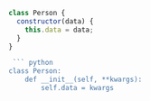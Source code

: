 ```javascript
class Person {
  constructor(data) {
    this.data = data;
  }
}

 ``` python
class Person:
    def __init__(self, **kwargs):
        self.data = kwargs
 
